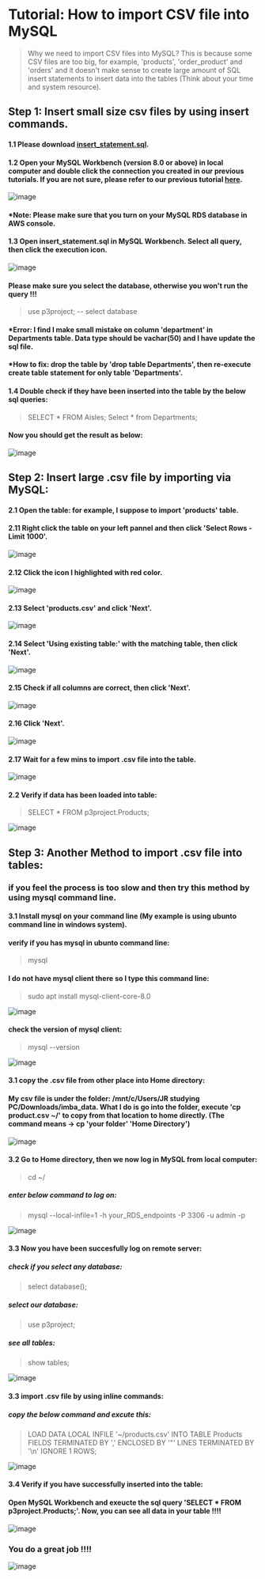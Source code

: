 # Tutorial: How to import CSV file into MySQL

> Why we need to import CSV files into MySQL? 
> This is because some CSV files are too big, for example, 'products', 'order_product' and 'orders' and it doesn't make sense to create large amount of SQL insert statements to insert data into the tables (Think about your time and system resource). 

## Step 1: Insert small size csv files by using insert commands. 
#### 1.1 Please download [insert_statement.sql](https://github.com/xzhao5/awsGlue-to-MySQL-tutorial/blob/cd9ed7ce36145741fef642f9475aa88997a38f5b/insert_statement.sql). 

#### 1.2 Open your MySQL Workbench (version 8.0 or above) in local computer and double click the connection you created in our previous tutorials. If you are not sure, please refer to our previous tutorial [here](https://github.com/xzhao5/awsGlue-to-MySQL-tutorial/blob/76ef1f02eb3ab7554da441cea9538da7f169885c/tutorial.md).

![image](https://user-images.githubusercontent.com/7371969/226687895-8b3eb417-c14c-4104-a6ab-64a419bc9ba0.png)

#### *Note: Please make sure that you turn on your MySQL RDS database in AWS console. 

#### 1.3 Open insert_statement.sql in MySQL Workbench. Select all query, then click the execution icon. 

![image](https://user-images.githubusercontent.com/7371969/226690133-c058817a-b20a-4c78-9d6d-0795d4d63c12.png)

#### Please make sure you select the database, otherwise you won't run the query !!!

> use p3project;  -- select database

#### *Error: I find I make small mistake on column 'department' in Departments table. Data type should be vachar(50) and I have update the sql file. 
#### *How to fix: drop the table by 'drop table Departments', then re-execute create table statement for only table 'Departments'.

#### 1.4 Double check if they have been inserted into the table by the below sql queries:

> SELECT * FROM Aisles;
> Select * from Departments;

#### Now you should get the result as below:

![image](https://user-images.githubusercontent.com/7371969/226696983-4525d724-eb16-435b-9519-c7ea85b29c47.png)

## Step 2: Insert large .csv file by importing via MySQL:
#### 2.1 Open the table: for example, I suppose to import 'products' table. 
#### 2.11 Right click the table on your left pannel and then click 'Select Rows -Limit 1000'.

![image](https://user-images.githubusercontent.com/7371969/226698759-d45fefbf-c4b6-403c-935a-ecebadcd298f.png)

#### 2.12 Click the icon I highlighted with red color. 

![image](https://user-images.githubusercontent.com/7371969/226699029-154692e4-f6da-43e3-b9bc-f503b24e80a8.png)

#### 2.13 Select 'products.csv' and click 'Next'.

![image](https://user-images.githubusercontent.com/7371969/226699495-5ab0921b-8ef7-4eab-800b-421059d46a9a.png)

#### 2.14 Select 'Using existing table:' with the matching table, then click 'Next'.

![image](https://user-images.githubusercontent.com/7371969/226703081-d508dc28-fa94-4b56-9ee8-dfc80cc19420.png)

#### 2.15 Check if all columns are correct, then click 'Next'.  

![image](https://user-images.githubusercontent.com/7371969/226703522-f5c2ab37-b226-479d-8a48-2300c7d18d3a.png)

#### 2.16 Click 'Next'.  

![image](https://user-images.githubusercontent.com/7371969/226703831-a20657fb-4593-48e9-8bcf-a59e707d8c98.png)

#### 2.17 Wait for a few mins to import .csv file into the table. 

![image](https://user-images.githubusercontent.com/7371969/226704106-74e018c4-7cc5-4e76-ae5e-af9ba0eb258e.png)

#### 2.2 Verify if data has been loaded into table:

> SELECT * FROM p3project.Products;

![image](https://user-images.githubusercontent.com/7371969/226709942-9f9d3c31-20e2-44b8-a0a3-c34e3903744d.png)

## Step 3: Another Method to import .csv file into tables:
### if you feel the process is too slow and then try this method by using mysql command line.
#### 3.1 Install mysql on your command line (My example is using ubunto command line in windows system).

#### verify if you has mysql in ubunto command line:

> mysql

#### I do not have mysql client there so I type this command line:

> sudo apt install mysql-client-core-8.0

![image](https://user-images.githubusercontent.com/7371969/226710862-11f3e179-94a8-4f5c-926d-e89503f0087f.png)

#### check the version of mysql client:

> mysql --version

![image](https://user-images.githubusercontent.com/7371969/226711238-cfa6cb22-54b4-4370-8ba0-ac84c5209725.png)

#### 3.1 copy the .csv file from other place into Home directory:

#### My csv file is under the folder: /mnt/c/Users/JR studying PC/Downloads/imba_data. What I do is go into the folder, execute 'cp product.csv ~/' to copy from that location to home directly. (The command means -> cp 'your folder' 'Home Directory')

![image](https://user-images.githubusercontent.com/7371969/226712788-ab2e4a2d-deb4-4b0a-a7a2-82357a6cd8a7.png)

#### 3.2 Go to Home directory, then we now log in MySQL from local computer:

> cd ~/

##### enter below command to log on:

>  mysql --local-infile=1 -h your_RDS_endpoints -P 3306 -u admin -p

![image](https://user-images.githubusercontent.com/7371969/226713660-f15911a9-c229-483d-b6c2-ee2e2993d6e8.png)

#### 3.3 Now you have been succesfully log on remote server:

##### check if you select any database:

> select database();

##### select our database:

> use p3project;

##### see all tables:

> show tables;

![image](https://user-images.githubusercontent.com/7371969/226714570-22245932-915c-4552-942b-56cf325e188a.png)

#### 3.3 import .csv file by using inline commands:

##### copy the below command and excute this:

>LOAD DATA LOCAL INFILE '~/products.csv' INTO TABLE Products FIELDS TERMINATED BY ',' ENCLOSED BY '"' LINES TERMINATED BY '\n' IGNORE 1 ROWS;

![image](https://user-images.githubusercontent.com/7371969/226721903-35f46d6f-29d2-43e4-bc32-840223b886b6.png)

#### 3.4 Verify if you have successfully inserted into the table:

#### Open MySQL Workbench and exeucte the sql query 'SELECT * FROM p3project.Products;'. Now, you can see all data in your table !!!!

![image](https://user-images.githubusercontent.com/7371969/226722486-ee8a7091-b5ce-483d-8914-fb3897cbb0b3.png)

### You do a great job !!!!

![image](https://user-images.githubusercontent.com/7371969/226722828-dba5cd9f-38cc-48bc-88da-3a1333c1c8e7.png)
